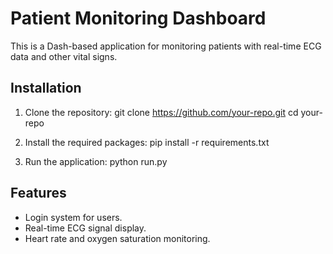 # Patient Monitoring Dashboard

This is a Dash-based application for monitoring patients with real-time ECG data and other vital signs.

## Installation

1. Clone the repository:
git clone https://github.com/your-repo.git
cd your-repo

2. Install the required packages: pip install -r requirements.txt
3. Run the application: python run.py


## Features

- Login system for users.
- Real-time ECG signal display.
- Heart rate and oxygen saturation monitoring.
